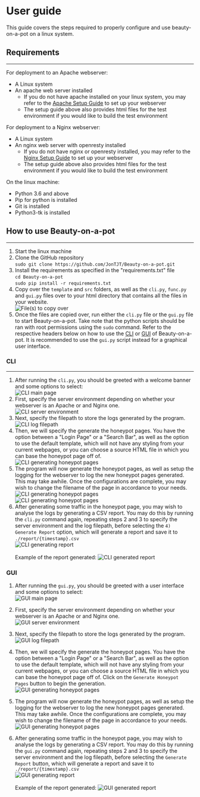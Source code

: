 # User guide

This guide covers the steps required to properly configure and use beauty-on-a-pot on a linux system.

## Requirements
---

For deployment to an Apache webserver:
- A Linux system
- An apache web server installed
  - If you do not have apache installed on your linux system, you may refer to the [Apache Setup Guide](/apache_test_env/SETUP.md) to set up your webserver
  - The setup guide above also provides html files for the test environment if you would like to build the test environment

For deployment to a Nginx webserver:
  - A Linux system
  - An nginx web server with openresty installed
    - If you do not have nginx or openresty installed, you may refer to the [Nginx Setup Guide](/nginx_test_env/SETUP.md) to set up your webserver
    - The setup guide above also provides html files for the test environment if you would like to build the test environment

On the linux machine:
  - Python 3.6 and above
  - Pip for python is installed
  - Git is installed
  - Python3-tk is installed

## How to use Beauty-on-a-pot
---
1. Start the linux machine
2. Clone the GitHub repository <br>
   ```sudo git clone https://github.com/JonTJT/Beauty-on-a-pot.git```
3. Install the requirements as specified in the "requirements.txt" file <br>
   ```cd Beauty-on-a-pot```<br>
   ```sudo pip install -r requirements.txt```
4. Copy over the `template` and `src` folders, as well as the `cli.py`, `func.py` and `gui.py` files over to your html directory that contains all the files in your website.<br>
   ![File(s) to copy over](/guides/images/copied_files.png)
5. Once the files are copied over, run either the `cli.py` file or the `gui.py` file to start Beauty-on-a-pot. Take note that the python scripts should be ran with root permissions using the `sudo` command. Refer to the respective headers below on how to use the [CLI](#CLI) or [GUI](/guides/USERGUIDE#GUI) of Beauty-on-a-pot. It is recommended to use the `gui.py` script instead for a graphical user interface.

### CLI
---
1. After running the `cli.py`, you should be greeted with a welcome banner and some options to select: <br>
   ![CLI main page](/guides/images/cli_main.png)
2. First, specify the server environment depending on whether your webserver is an Apache or and Nginx one. <br>
   ![CLI server environment](/guides/images/cli_1.png)
3. Next, specify the filepath to store the logs generated by the program. <br>
   ![CLI log filepath](/guides/images/cli_2.png)
4. Then, we will specify the generate the honeypot pages. You have the option between a "Login Page" or a "Search Bar", as well as the option to use the default template, which will not have any styling from your current webpages, or you can choose a source HTML file in which you can base the honeypot page off of. <br>
   ![CLI generating honeypot pages](/guides/images/cli_3.png)
5. The program will now generate the honeypot pages, as well as setup the logging for the webserver to log the new honeypot pages generated. This may take awhile. Once the configurations are complete, you may wish to change the filename of the page in accordance to your needs. <br>
   ![CLI generating honeypot pages](/guides/images/cli_3.1.png)<br>
   ![CLI generating honeypot pages](/guides/images/cli_3.2.png)
6. After generating some traffic in the honeypot page, you may wish to analyse the logs by generating a CSV report. You may do this by running the `cli.py` command again, repeating steps 2 and 3 to specify the server environment and the log filepath, before selecting the `4) Generate Report` option, which will generate a report and save it to `./report/{timestamp}.csv` <br>
   ![CLI generating report](/guides/images/cli_4.png)<br><br>
   Example of the report generated:
   ![CLI generated report](/guides/images/cli_4.1.png)

### GUI
1. After running the `gui.py`, you should be greeted with a user interface and some options to select:  <br>
   ![GUI main page](/guides/images/gui_main.png)
2. First, specify the server environment depending on whether your webserver is an Apache or and Nginx one. <br>
   ![GUI server environment](/guides/images/gui_1.png)
3. Next, specify the filepath to store the logs generated by the program. <br>
   ![GUI log filepath](/guides/images/gui_2.png)
4. Then, we will specify the generate the honeypot pages. You have the option between a "Login Page" or a "Search Bar", as well as the option to use the default template, which will not have any styling from your current webpages, or you can choose a source HTML file in which you can base the honeypot page off of. Click on the `Generate Honeypot Pages` button to begin the generation. <br>
   ![GUI generating honeypot pages](/guides/images/gui_3.png)
5. The program will now generate the honeypot pages, as well as setup the logging for the webserver to log the new honeypot pages generated. This may take awhile. Once the configurations are complete, you may wish to change the filename of the page in accordance to your needs.  <br>
   ![GUI generating honeypot pages](/guides/images/gui_3.1.png)

6. After generating some traffic in the honeypot page, you may wish to analyse the logs by generating a CSV report. You may do this by running the `gui.py` command again, repeating steps 2 and 3 to specify the server environment and the log filepath, before selecting the `Generate Report` button, which will generate a report and save it to `./report/{timestamp}.csv` <br>
   ![GUI generating report](/guides/images/gui_4.png)<br><br>
   Example of the report generated:
   ![GUI generated report](/guides/images/cli_4.1.png)


